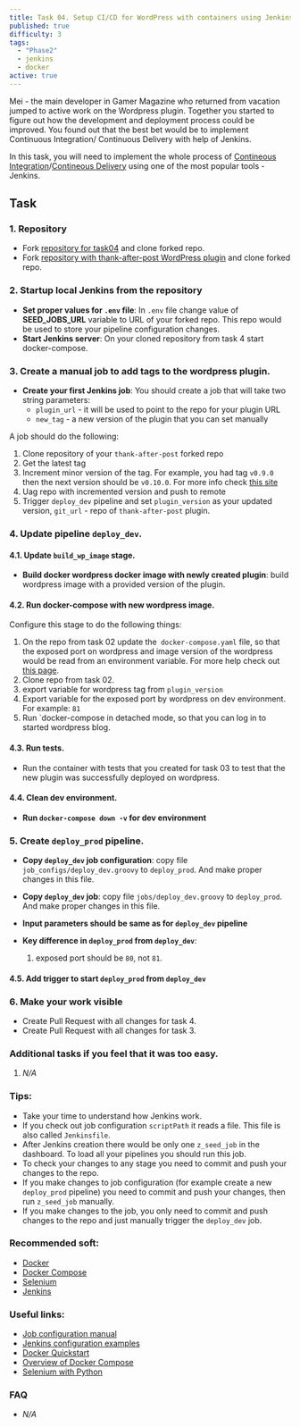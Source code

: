 ```yaml
---
title: Task 04. Setup CI/CD for WordPress with containers using Jenkins.
published: true
difficulty: 3
tags: 
  - "Phase2"
  - jenkins
  - docker
active: true
---
```

Mei - the main developer in Gamer Magazine who returned from vacation jumped to active work on the Wordpress plugin. Together you started to figure out how the development and deployment process could be improved. You found out that the best bet would be to implement Continuous Integration/ Continuous Delivery with help of Jenkins.
<!--more-->
In this task, you will need to implement the whole process of [Contineous Integration](https://www.martinfowler.com/articles/continuousIntegration.html)/[Contineous Delivery](https://www.martinfowler.com/delivery.html) using one of the most popular tools - Jenkins.

## Task

### 1. Repository

* Fork [repository for task04](https://github.com/learningdevops-makvaz-com/phase02_task04) and clone forked repo.
* Fork [repository with thank-after-post WordPress plugin](https://github.com/korney4eg/thank-after-post-plugin) and clone forked repo.

### 2. Startup local Jenkins from the repository

* **Set proper values for `.env` file**: In `.env` file change value of **SEED_JOBS_URL** variable to URL of your forked repo. This repo would be used to store your pipeline configuration changes.
* **Start Jenkins server**: On your cloned repository from task 4 start docker-compose.

### 3. Create a manual job to add tags to the wordpress plugin.

* **Create your first Jenkins job**: 
You should create a job that will take two string parameters:
  * `plugin_url` - it will be used to point to the repo for your plugin URL
  * `new_tag` - a new version of the plugin that you can set manually

A job should do the following:
  1. Clone repository of your `thank-after-post` forked repo
  2. Get the latest tag
  3. Increment minor version of the tag. For example, you had tag `v0.9.0` then the next version should be `v0.10.0`. For more info check [this site](https://semver.org/)
  4. Uag repo with incremented version and push to remote
  5. Trigger `deploy_dev` pipeline and set `plugin_version` as your updated version, `git_url` - repo of `thank-after-post` plugin.

### 4. Update pipeline `deploy_dev`.

#### 4.1. Update `build_wp_image` stage.

* **Build docker wordpress docker image with newly created plugin**: build wordpress image with a provided version of the plugin.

#### 4.2. Run docker-compose with new wordpress image.

Configure this stage to do the following things:
  1. On the repo from task 02 update the` docker-compose.yaml` file, so that the exposed port on wordpress and image version of the wordpress would be read from an environment variable. For more help check out [this page](https://docs.docker.com/compose/environment-variables/).
  2. Clone repo from task 02.
  3. export variable for wordpress tag from `plugin_version`
  4. Export variable for the exposed port by wordpress on dev environment. For example: `81`
  5. Run `docker-compose in detached mode, so that you can log in to started wordpress blog.

#### 4.3. Run tests.

* Run the container with tests that you created for task 03 to test that the new plugin was successfully deployed on wordpress.

#### 4.4. Clean dev environment.

* **Run `docker-compose down -v` for dev environment**


### 5. Create `deploy_prod` pipeline.

* **Copy `deploy_dev` job configuration**: copy file `job_configs/deploy_dev.groovy` to `deploy_prod`. And make proper changes in this file.

* **Copy `deploy_dev` job**: copy file `jobs/deploy_dev.groovy` to `deploy_prod`. And make proper changes in this file.

* **Input parameters should be same as for `deploy_dev` pipeline**

* **Key difference in `deploy_prod` from `deploy_dev`**:
  1. exposed port should be `80`, not `81`.

#### 4.5. Add trigger to start `deploy_prod` from `deploy_dev`


### 6. Make your work visible

* Create Pull Request with all changes for task 4.
* Create Pull Request with all changes for task 3.


### Additional tasks if you feel that it was too easy.

1. *N/A*

### Tips:

* Take your time to understand how Jenkins work.
* If you check out job configuration `scriptPath` it reads a file. This file is also called `Jenkinsfile`.
* After Jenkins creation there would be only one `z_seed_job` in the dashboard. To load all your pipelines you should run this job.
* To check your changes to any stage you need to commit and push your changes to the repo.
* If you make changes to job configuration (for example create a new `deploy_prod` pipeline) you need to commit and push your changes, then run `z_seed_job` manually.
* If you make changes to the job, you only need to commit and push changes to the repo and just manually trigger the `deploy_dev` job.


### Recommended soft:

* [Docker](https://www.docker.com/)
* [Docker Compose](https://docs.docker.com/compose/install/)
* [Selenium](https://www.selenium.dev/)
* [Jenkins](https://www.jenkins.io/)

### Useful links:

* [Job configuration manual](https://jenkinsci.github.io/job-dsl-plugin/)
* [Jenkins configuration examples](https://github.com/jenkinsci/pipeline-examples)
* [Docker Quickstart](https://docs.docker.com/get-started/)
* [Overview of Docker Compose](https://docs.docker.com/compose/)
* [Selenium with Python](https://selenium-python.readthedocs.io/getting-started.html)

### FAQ

* *N/A*
